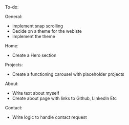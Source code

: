 To-do:

General:
- Implement snap scrolling
- Decide on a theme for the webiste 
- Implement the theme

Home:
- Create a Hero section 

Projects:
- Create a functioning carousel with placeholder projects

About:
- Write text about myself
- Create about page with links to Github, LinkedIn Etc

Contact:
- Write logic to handle contact request